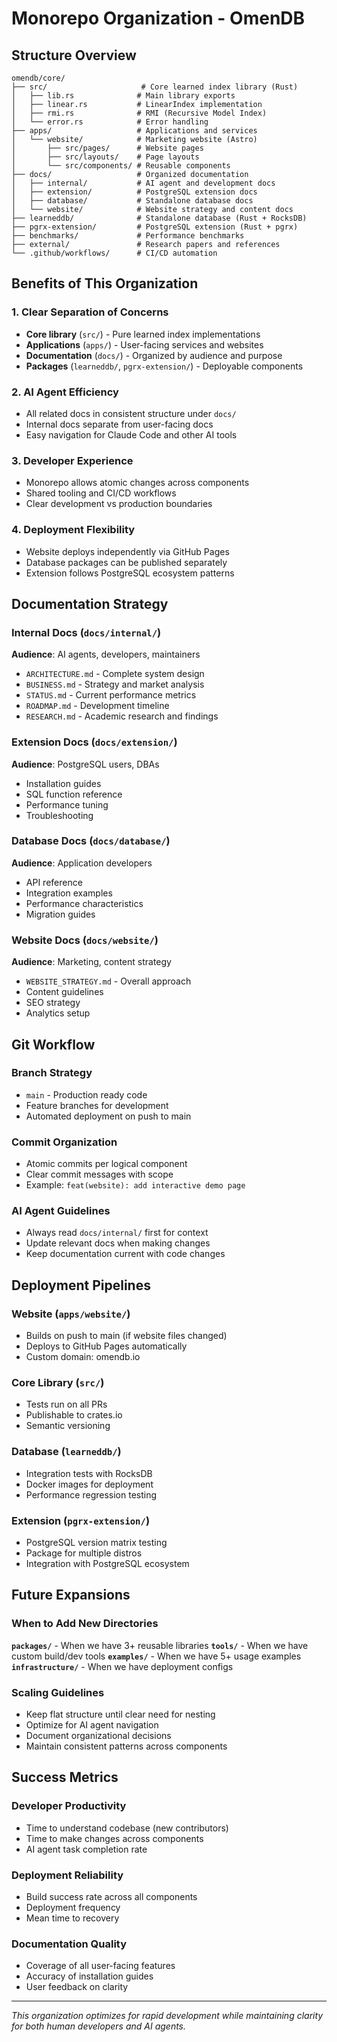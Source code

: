 # Monorepo Organization - OmenDB

## Structure Overview

```
omendb/core/
├── src/                     # Core learned index library (Rust)
│   ├── lib.rs              # Main library exports
│   ├── linear.rs           # LinearIndex implementation
│   ├── rmi.rs              # RMI (Recursive Model Index)
│   └── error.rs            # Error handling
├── apps/                   # Applications and services
│   └── website/            # Marketing website (Astro)
│       ├── src/pages/      # Website pages
│       ├── src/layouts/    # Page layouts
│       └── src/components/ # Reusable components
├── docs/                   # Organized documentation
│   ├── internal/           # AI agent and development docs
│   ├── extension/          # PostgreSQL extension docs
│   ├── database/           # Standalone database docs
│   └── website/            # Website strategy and content docs
├── learneddb/              # Standalone database (Rust + RocksDB)
├── pgrx-extension/         # PostgreSQL extension (Rust + pgrx)
├── benchmarks/             # Performance benchmarks
├── external/               # Research papers and references
└── .github/workflows/      # CI/CD automation
```

## Benefits of This Organization

### 1. Clear Separation of Concerns
- **Core library** (`src/`) - Pure learned index implementations
- **Applications** (`apps/`) - User-facing services and websites
- **Documentation** (`docs/`) - Organized by audience and purpose
- **Packages** (`learneddb/`, `pgrx-extension/`) - Deployable components

### 2. AI Agent Efficiency
- All related docs in consistent structure under `docs/`
- Internal docs separate from user-facing docs
- Easy navigation for Claude Code and other AI tools

### 3. Developer Experience
- Monorepo allows atomic changes across components
- Shared tooling and CI/CD workflows
- Clear development vs production boundaries

### 4. Deployment Flexibility
- Website deploys independently via GitHub Pages
- Database packages can be published separately
- Extension follows PostgreSQL ecosystem patterns

## Documentation Strategy

### Internal Docs (`docs/internal/`)
**Audience**: AI agents, developers, maintainers

- `ARCHITECTURE.md` - Complete system design
- `BUSINESS.md` - Strategy and market analysis
- `STATUS.md` - Current performance metrics
- `ROADMAP.md` - Development timeline
- `RESEARCH.md` - Academic research and findings

### Extension Docs (`docs/extension/`)
**Audience**: PostgreSQL users, DBAs

- Installation guides
- SQL function reference
- Performance tuning
- Troubleshooting

### Database Docs (`docs/database/`)
**Audience**: Application developers

- API reference
- Integration examples
- Performance characteristics
- Migration guides

### Website Docs (`docs/website/`)
**Audience**: Marketing, content strategy

- `WEBSITE_STRATEGY.md` - Overall approach
- Content guidelines
- SEO strategy
- Analytics setup

## Git Workflow

### Branch Strategy
- `main` - Production ready code
- Feature branches for development
- Automated deployment on push to main

### Commit Organization
- Atomic commits per logical component
- Clear commit messages with scope
- Example: `feat(website): add interactive demo page`

### AI Agent Guidelines
- Always read `docs/internal/` first for context
- Update relevant docs when making changes
- Keep documentation current with code changes

## Deployment Pipelines

### Website (`apps/website/`)
- Builds on push to main (if website files changed)
- Deploys to GitHub Pages automatically
- Custom domain: omendb.io

### Core Library (`src/`)
- Tests run on all PRs
- Publishable to crates.io
- Semantic versioning

### Database (`learneddb/`)
- Integration tests with RocksDB
- Docker images for deployment
- Performance regression testing

### Extension (`pgrx-extension/`)
- PostgreSQL version matrix testing
- Package for multiple distros
- Integration with PostgreSQL ecosystem

## Future Expansions

### When to Add New Directories

**`packages/`** - When we have 3+ reusable libraries
**`tools/`** - When we have custom build/dev tools
**`examples/`** - When we have 5+ usage examples
**`infrastructure/`** - When we have deployment configs

### Scaling Guidelines

- Keep flat structure until clear need for nesting
- Optimize for AI agent navigation
- Document organizational decisions
- Maintain consistent patterns across components

## Success Metrics

### Developer Productivity
- Time to understand codebase (new contributors)
- Time to make changes across components
- AI agent task completion rate

### Deployment Reliability
- Build success rate across all components
- Deployment frequency
- Mean time to recovery

### Documentation Quality
- Coverage of all user-facing features
- Accuracy of installation guides
- User feedback on clarity

---

*This organization optimizes for rapid development while maintaining clarity for both human developers and AI agents.*